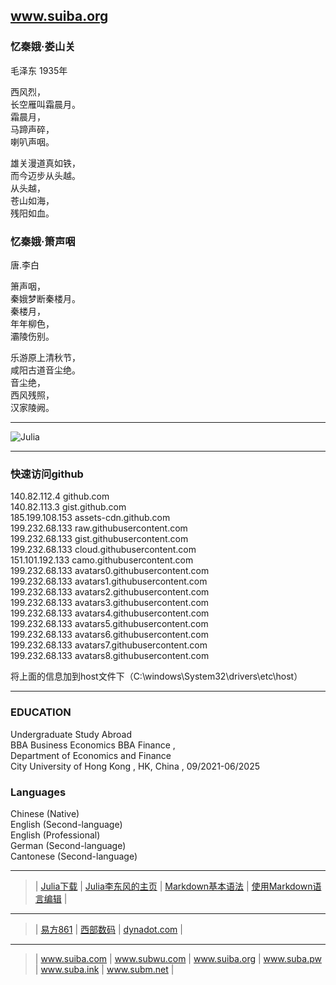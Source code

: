 ## www.suiba.org   
### 忆秦娥·娄山关
毛泽东
1935年

西风烈，  
长空雁叫霜晨月。  
霜晨月，  
马蹄声碎，  
喇叭声咽。

雄关漫道真如铁，  
而今迈步从头越。  
从头越，  
苍山如海，  
残阳如血。

### 忆秦娥·箫声咽
唐.李白  

箫声咽，  
秦娥梦断秦楼月。  
秦楼月，  
年年柳色，  
灞陵伤别。   
  
乐游原上清秋节，  
咸阳古道音尘绝。  
音尘绝，  
西风残照，  
汉家陵阙。

***  
![Julia](https://julialang.org/assets/infra/logo.svg)  

***   
   
   
###    快速访问github
 
140.82.112.4 github.com   
140.82.113.3 gist.github.com   
185.199.108.153 assets-cdn.github.com   
199.232.68.133 raw.githubusercontent.com   
199.232.68.133 gist.githubusercontent.com   
199.232.68.133 cloud.githubusercontent.com   
151.101.192.133 camo.githubusercontent.com   
199.232.68.133 avatars0.githubusercontent.com   
199.232.68.133 avatars1.githubusercontent.com  
199.232.68.133 avatars2.githubusercontent.com  
199.232.68.133 avatars3.githubusercontent.com  
199.232.68.133 avatars4.githubusercontent.com  
199.232.68.133 avatars5.githubusercontent.com  
199.232.68.133 avatars6.githubusercontent.com  
199.232.68.133 avatars7.githubusercontent.com  
199.232.68.133 avatars8.githubusercontent.com  

将上面的信息加到host文件下（C:\windows\System32\drivers\etc\host）   

    
 ***    
 
###   EDUCATION
Undergraduate Study Abroad   
BBA Business Economics 
BBA Finance ,  
Department of Economics and Finance   
City University of Hong Kong , HK, China  ,
09/2021-06/2025

  
###   Languages  
Chinese (Native)  
English (Second-language)    
English (Professional)    
German (Second-language)   
Cantonese  (Second-language)  
 
 
 
 *** 

>  | <a href="https://julialang.org/downloads" target="_blank">Julia下载</a>  | <a href="https://www.math.pku.edu.cn/teachers/lidf" target="_blank">Julia李东风的主页</a> |
<a href="https://www.jianshu.com/p/191d1e21f7ed" target="_blank">Markdown基本语法</a>  | <a href="https://www.jianshu.com/p/b4072805fba2" target="_blank">使用Markdown语言编辑</a> |

---  
>  |  <a href="https://www.861.cn/Domain" target="_blank">易方861</a>  | <a href="https://www.west.cn" target="_blank">西部数码</a> |
<a href="https://www.dynadot.com/zh" target="_blank">dynadot.com</a>  |   

***   

> | <a href="https://suiba.com" target="_blank">www.suiba.com</a>  |  <a href="https://www.subwu.com" target="_blank">www.subwu.com</a>   |  <a href="https://suiba.org" target="_blank">www.suiba.org</a>  |   <a href="https://suba.pw" target="_blank">www.suba.pw</a>   |    <a href="https://suba.ink" target="_blank">www.suba.ink</a>    | <a href="https://subm.net" target="_blank">www.subm.net</a>  |
